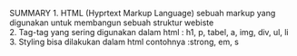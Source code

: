 SUMMARY
	1. HTML (Hyprtext Markup Language) sebuah markup yang digunakan untuk membangun sebuah struktur webiste
	<br>
	2. Tag-tag yang sering digunakan dalam html : h1, p, tabel, a, img, div, ul, li <br>
	3. Styling bisa dilakukan dalam html contohnya :strong, em, s
